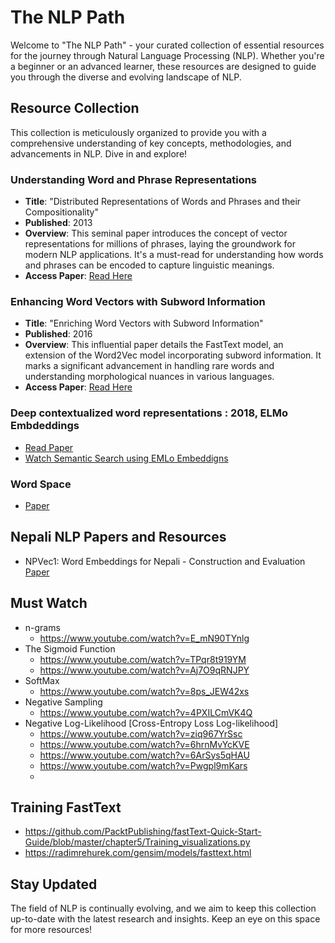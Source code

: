 # The NLP Path

Welcome to "The NLP Path" - your curated collection of essential resources for the journey through Natural Language Processing (NLP). Whether you're a beginner or an advanced learner, these resources are designed to guide you through the diverse and evolving landscape of NLP.

## Resource Collection

This collection is meticulously organized to provide you with a comprehensive understanding of key concepts, methodologies, and advancements in NLP. Dive in and explore!

### Understanding Word and Phrase Representations

- **Title**: "Distributed Representations of Words and Phrases and their Compositionality"
- **Published**: 2013
- **Overview**: This seminal paper introduces the concept of vector representations for millions of phrases, laying the groundwork for modern NLP applications. It's a must-read for understanding how words and phrases can be encoded to capture linguistic meanings.
- **Access Paper**: [Read Here](https://proceedings.neurips.cc/paper_files/paper/2013/file/9aa42b31882ec039965f3c4923ce901b-Paper.pdf)

### Enhancing Word Vectors with Subword Information

- **Title**: "Enriching Word Vectors with Subword Information"
- **Published**: 2016
- **Overview**: This influential paper details the FastText model, an extension of the Word2Vec model incorporating subword information. It marks a significant advancement in handling rare words and understanding morphological nuances in various languages.
- **Access Paper**: [Read Here](https://arxiv.org/pdf/1607.04606.pdf)

### Deep contextualized word representations : 2018, ELMo Embdeddings

- [Read Paper](https://arxiv.org/abs/1802.05365)
- [Watch Semantic Search using EMLo Embeddigns](https://www.youtube.com/watch?v=Lvv4n5_Jjj0)

### Word Space

- [Paper](https://proceedings.neurips.cc/paper/1992/file/d86ea612dec96096c5e0fcc8dd42ab6d-Paper.pdf)

## Nepali NLP Papers and Resources

- NPVec1: Word Embeddings for Nepali - Construction and Evaluation [Paper](https://aclanthology.org/2021.repl4nlp-1.18.pdf)

## Must Watch 
- n-grams
  - https://www.youtube.com/watch?v=E_mN90TYnlg
- The Sigmoid Function
  - https://www.youtube.com/watch?v=TPqr8t919YM
  - https://www.youtube.com/watch?v=Aj7O9qRNJPY
- SoftMax
  - https://www.youtube.com/watch?v=8ps_JEW42xs
- Negative Sampling
  - https://www.youtube.com/watch?v=4PXILCmVK4Q
- Negative Log-Likelihood [Cross-Entropy Loss Log-likelihood]
  - https://www.youtube.com/watch?v=ziq967YrSsc
  - https://www.youtube.com/watch?v=6hrnMvYcKVE
  - https://www.youtube.com/watch?v=6ArSys5qHAU
  - https://www.youtube.com/watch?v=Pwgpl9mKars
  - 

## Training FastText

- https://github.com/PacktPublishing/fastText-Quick-Start-Guide/blob/master/chapter5/Training_visualizations.py
- https://radimrehurek.com/gensim/models/fasttext.html

## Stay Updated

The field of NLP is continually evolving, and we aim to keep this collection up-to-date with the latest research and insights. Keep an eye on this space for more resources!
